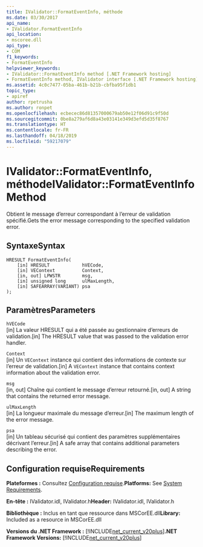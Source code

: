 ```yaml
---
title: IValidator::FormatEventInfo, méthode
ms.date: 03/30/2017
api_name:
- IValidator.FormatEventInfo
api_location:
- mscoree.dll
api_type:
- COM
f1_keywords:
- FormatEventInfo
helpviewer_keywords:
- IValidator::FormatEventInfo method [.NET Framework hosting]
- FormatEventInfo method, IValidator interface [.NET Framework hosting]
ms.assetid: 4c0c7477-05ba-461b-b21b-cbfba95f1db1
topic_type:
- apiref
author: rpetrusha
ms.author: ronpet
ms.openlocfilehash: ecbecec86d81357000679ab50e12f06d91c9f50d
ms.sourcegitcommit: 0be8a279af6d8a43e03141e349d3efd5d35f8767
ms.translationtype: HT
ms.contentlocale: fr-FR
ms.lasthandoff: 04/18/2019
ms.locfileid: "59217079"
---
```

# <a name="ivalidatorformateventinfo-method"></a><span data-ttu-id="22205-102">IValidator::FormatEventInfo, méthode</span><span class="sxs-lookup"><span data-stu-id="22205-102">IValidator::FormatEventInfo Method</span></span>
<span data-ttu-id="22205-103">Obtient le message d’erreur correspondant à l’erreur de validation spécifié.</span><span class="sxs-lookup"><span data-stu-id="22205-103">Gets the error message corresponding to the specified validation error.</span></span>  
  
## <a name="syntax"></a><span data-ttu-id="22205-104">Syntaxe</span><span class="sxs-lookup"><span data-stu-id="22205-104">Syntax</span></span>  
  
```  
HRESULT FormatEventInfo(  
    [in] HRESULT            hVECode,  
    [in] VEContext          Context,  
    [in, out] LPWSTR        msg,  
    [in] unsigned long      ulMaxLength,  
    [in] SAFEARRAY(VARIANT) psa  
);  
```  
  
## <a name="parameters"></a><span data-ttu-id="22205-105">Paramètres</span><span class="sxs-lookup"><span data-stu-id="22205-105">Parameters</span></span>  
 `hVECode`  
 <span data-ttu-id="22205-106">[in] La valeur HRESULT qui a été passée au gestionnaire d’erreurs de validation.</span><span class="sxs-lookup"><span data-stu-id="22205-106">[in] The HRESULT value that was passed to the validation error handler.</span></span>  
  
 `Context`  
 <span data-ttu-id="22205-107">[in] Un `VEContext` instance qui contient des informations de contexte sur l’erreur de validation.</span><span class="sxs-lookup"><span data-stu-id="22205-107">[in] A `VEContext` instance that contains context information about the validation error.</span></span>  
  
 `msg`  
 <span data-ttu-id="22205-108">[in, out] Chaîne qui contient le message d’erreur retourné.</span><span class="sxs-lookup"><span data-stu-id="22205-108">[in, out] A string that contains the returned error message.</span></span>  
  
 `ulMaxLength`  
 <span data-ttu-id="22205-109">[in] La longueur maximale du message d’erreur.</span><span class="sxs-lookup"><span data-stu-id="22205-109">[in] The maximum length of the error message.</span></span>  
  
 `psa`  
 <span data-ttu-id="22205-110">[in] Un tableau sécurisé qui contient des paramètres supplémentaires décrivant l’erreur.</span><span class="sxs-lookup"><span data-stu-id="22205-110">[in] A safe array that contains additional parameters describing the error.</span></span>  
  
## <a name="requirements"></a><span data-ttu-id="22205-111">Configuration requise</span><span class="sxs-lookup"><span data-stu-id="22205-111">Requirements</span></span>  
 <span data-ttu-id="22205-112">**Plateformes :** Consultez [Configuration requise](../../../../docs/framework/get-started/system-requirements.md).</span><span class="sxs-lookup"><span data-stu-id="22205-112">**Platforms:** See [System Requirements](../../../../docs/framework/get-started/system-requirements.md).</span></span>  
  
 <span data-ttu-id="22205-113">**En-tête :** IValidator.idl, IValidator.h</span><span class="sxs-lookup"><span data-stu-id="22205-113">**Header:** IValidator.idl, IValidator.h</span></span>  
  
 <span data-ttu-id="22205-114">**Bibliothèque :** Inclus en tant que ressource dans MSCorEE.dll</span><span class="sxs-lookup"><span data-stu-id="22205-114">**Library:** Included as a resource in MSCorEE.dll</span></span>  
  
 <span data-ttu-id="22205-115">**Versions du .NET Framework :** [!INCLUDE[net_current_v20plus](../../../../includes/net-current-v20plus-md.md)]</span><span class="sxs-lookup"><span data-stu-id="22205-115">**.NET Framework Versions:** [!INCLUDE[net_current_v20plus](../../../../includes/net-current-v20plus-md.md)]</span></span>  
